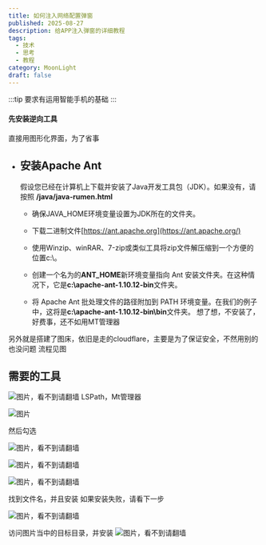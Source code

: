 ```yaml
---
title: 如何注入网络配置弹窗
published: 2025-08-27
description: 给APP注入弹窗的详细教程
tags:
  - 技术
  - 思考
  - 教程
category: MoonLight
draft: false
---
```

:::tip
要求有运用智能手机的基础
:::
#### 先安装逆向工具

直接用图形化界面，为了省事

- ## 安装Apache Ant
    
    假设您已经在计算机上下载并安装了Java开发工具包（JDK）。如果没有，请按照 **/java/java-rumen.html**
    
    - 确保JAVA_HOME环境变量设置为JDK所在的文件夹。
        
    - 下载二进制文件[https://ant.apache.org](https://ant.apache.org/)
        
    - 使用Winzip、winRAR、7-zip或类似工具将zip文件解压缩到一个方便的位置c:\。
        
    - 创建一个名为的**ANT_HOME**新环境变量指向 Ant 安装文件夹。在这种情况下，它是**c:\apache-ant-1.10.12-bin**文件夹。
        
    - 将 Apache Ant 批处理文件的路径附加到 PATH 环境变量。在我们的例子中，这将是**c:\apache-ant-1.10.12-bin\bin**文件夹。
想了想，不安装了，好费事，还不如用MT管理器

另外就是搭建了图床，依旧是走的cloudflare，主要是为了保证安全，不然用别的也没问题
流程见图

## 需要的工具
![图片，看不到请翻墙](https://image.342191.xyz/file/AgACAgUAAyEGAASrPZpLAAMHaK68eGH3aWi0H85gj06QWivZQpwAAhvJMRv4-HlVi0N2vTDZvhEBAAMCAANtAAM2BA.png)
LSPath，Mt管理器

![图片](https://image.342191.xyz/file/AgACAgUAAyEGAASrPZpLAAMIaK68qdSFRXKwybN3u9g2YgZVjPwAAhzJMRv4-HlVk_pQTUeFgvMBAAMCAAN4AAM2BA.png)

然后勾选

![图片，看不到请翻墙](https://image.342191.xyz/file/AgACAgUAAyEGAASrPZpLAAMJaK6803Q2J-ZO8UDI-0dc1jLzeFAAAh3JMRv4-HlVqvoKPwbatigBAAMCAAN4AAM2BA.png)


![图片，看不到请翻墙](https://image.342191.xyz/file/AgACAgUAAyEGAASrPZpLAAMKaK684cChQ0CGU7G63to5cXxYIO4AAh7JMRv4-HlVSwEE5twxwu8BAAMCAAN4AAM2BA.png)



![图片，看不到请翻墙](https://image.342191.xyz/file/AgACAgUAAyEGAASrPZpLAAMLaK68_7_MnBZDUPkAAbau2b0sY25LAAIfyTEb-Ph5VSbF3KnK9BVrAQADAgADeAADNgQ.png)

找到文件名，并且安装
如果安装失败，请看下一步

![图片，看不到请翻墙](https://image.342191.xyz/file/AgACAgUAAyEGAASrPZpLAAMMaK69Gs38cDX6Iw5CjqlAN2c4GoQAAivJMRv4-HlV1NeytN1-AZABAAMCAAN4AAM2BA.png)

访问图片当中的目标目录，并安装
![图片，看不到请翻墙](https://image.342191.xyz/file/AgACAgUAAyEGAASrPZpLAAMNaK69KxGxeZIoXWFEyKadzTiBj0IAAizJMRv4-HlVJj0055kioBgBAAMCAAN5AAM2BA.png)